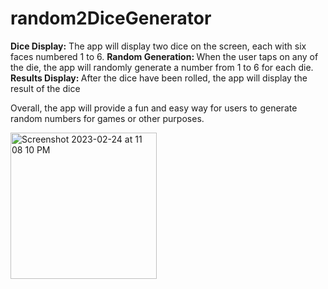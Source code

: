 # random2DiceGenerator

<b> Dice Display:</b> The app will display two dice on the screen, each with six faces numbered 1 to 6.
<b> Random Generation: </b> When the user taps on any of the die, the app will randomly generate a number from 1 to 6 for each die.
<b> Results Display: </b> After the dice have been rolled, the app will display the result of the dice

Overall, the app will provide a fun and easy way for users to generate random numbers for games or other purposes.

<img width="234" alt="Screenshot 2023-02-24 at 11 08 10 PM" src="https://user-images.githubusercontent.com/95590087/221266257-2f5ec658-0435-450f-b456-7109198e0afe.png">
